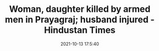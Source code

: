 ---
"title": "Woman, daughter killed by armed men in Prayagraj; husband injured - Hindustan Times"
"date": "2021-10-13 17:5:40"
"feed_name": "GOOGLENEWSINDUSTRIAL"
"feed_website": "https://news.google.com/search?q=industrial%2Bincident&hl=en-US&gl=US&ceid=US:en"
"feed_rss": "https://news.google.com/rss/search?q=industrial%2Bincident&hl=en-US&gl=US&ceid=US:en"
"link": "https://www.hindustantimes.com/cities/others/woman-daughter-killed-by-armed-men-in-prayagraj-husband-injured-101634144741168.html"
"source": "{'href': 'https://www.hindustantimes.com', 'title': 'Hindustan Times'}"
"file": "_posts/2021-1-1-6ece61747c1b7a2b7ce0c6146533fb41b8e02956.md"
"accident": "1"
"drilling": "0"
"dead": "2"
"injured": "1"
"arrested": "0"
"place": "prayagraj"
"where": "unknown site"
"causes": "unknown"
"place_uri": "http://en.wikipedia.org/wiki/Allahabad"
---